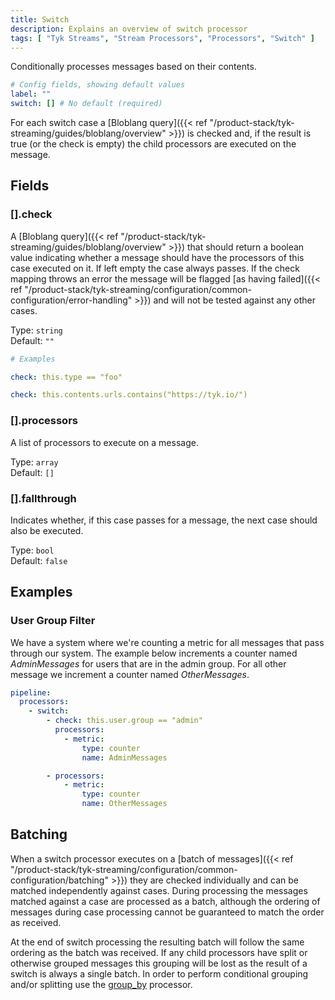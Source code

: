 ```yaml
---
title: Switch
description: Explains an overview of switch processor
tags: [ "Tyk Streams", "Stream Processors", "Processors", "Switch" ]
---
```


Conditionally processes messages based on their contents.

```yml
# Config fields, showing default values
label: ""
switch: [] # No default (required)
```

For each switch case a [Bloblang query]({{< ref "/product-stack/tyk-streaming/guides/bloblang/overview" >}}) is checked and, if the result is true (or the check is empty) the child processors are executed on the message.

## Fields

### [].check

A [Bloblang query]({{< ref "/product-stack/tyk-streaming/guides/bloblang/overview" >}}) that should return a boolean value indicating whether a message should have the processors of this case executed on it. If left empty the case always passes. If the check mapping throws an error the message will be flagged [as having failed]({{< ref "/product-stack/tyk-streaming/configuration/common-configuration/error-handling" >}}) and will not be tested against any other cases.


Type: `string`  
Default: `""`  

```yml
# Examples

check: this.type == "foo"

check: this.contents.urls.contains("https://tyk.io/")
```

### [].processors

A list of processors to execute on a message.


Type: `array`  
Default: `[]`  

### [].fallthrough

Indicates whether, if this case passes for a message, the next case should also be executed.


Type: `bool`  
Default: `false`  

## Examples

### User Group Filter

We have a system where we're counting a metric for all messages that pass through our system. 
The example below increments a counter named *AdminMessages* for users that are in the admin group. For all other message we increment a counter named *OtherMessages*.

```yaml
pipeline:
  processors:
    - switch:
        - check: this.user.group == "admin"
          processors:
            - metric:
                type: counter
                name: AdminMessages

        - processors:
            - metric:
                type: counter
                name: OtherMessages
```

## Batching

When a switch processor executes on a [batch of messages]({{< ref "/product-stack/tyk-streaming/configuration/common-configuration/batching" >}}) they are checked individually and can be matched independently against cases. During processing the messages matched against a case are processed as a batch, although the ordering of messages during case processing cannot be guaranteed to match the order as received.

At the end of switch processing the resulting batch will follow the same ordering as the batch was received. If any child processors have split or otherwise grouped messages this grouping will be lost as the result of a switch is always a single batch. In order to perform conditional grouping and/or splitting use the [group_by](TODO) processor.